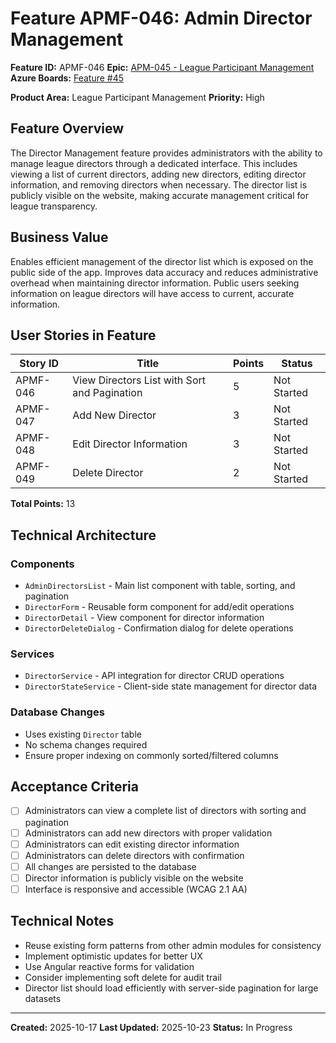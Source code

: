 # Feature APMF-046: Admin Director Management

**Feature ID:** APMF-046
**Epic:** [APM-045 - League Participant Management](../../epics/APM-045-admin-people-management.md)
**Azure Boards:** [Feature #45](https://dev.azure.com/rsalit1516/Hoops/_workitems/edit/45)

**Product Area:** League Participant Management
**Priority:** High

## Feature Overview

The Director Management feature provides administrators with the ability to manage league directors through a dedicated interface. This includes viewing a list of current directors, adding new directors, editing director information, and removing directors when necessary. The director list is publicly visible on the website, making accurate management critical for league transparency.

## Business Value

Enables efficient management of the director list which is exposed on the public side of the app. Improves data accuracy and reduces administrative overhead when maintaining director information. Public users seeking information on league directors will have access to current, accurate information.

## User Stories in Feature

| Story ID | Title                                        | Points | Status      |
| -------- | -------------------------------------------- | ------ | ----------- |
| APMF-046 | View Directors List with Sort and Pagination | 5      | Not Started |
| APMF-047 | Add New Director                             | 3      | Not Started |
| APMF-048 | Edit Director Information                    | 3      | Not Started |
| APMF-049 | Delete Director                              | 2      | Not Started |

**Total Points:** 13

## Technical Architecture

### Components

- `AdminDirectorsList` - Main list component with table, sorting, and pagination
- `DirectorForm` - Reusable form component for add/edit operations
- `DirectorDetail` - View component for director information
- `DirectorDeleteDialog` - Confirmation dialog for delete operations

### Services

- `DirectorService` - API integration for director CRUD operations
- `DirectorStateService` - Client-side state management for director data

### Database Changes

- Uses existing `Director` table
- No schema changes required
- Ensure proper indexing on commonly sorted/filtered columns

## Acceptance Criteria

- [ ] Administrators can view a complete list of directors with sorting and pagination
- [ ] Administrators can add new directors with proper validation
- [ ] Administrators can edit existing director information
- [ ] Administrators can delete directors with confirmation
- [ ] All changes are persisted to the database
- [ ] Director information is publicly visible on the website
- [ ] Interface is responsive and accessible (WCAG 2.1 AA)

## Technical Notes

- Reuse existing form patterns from other admin modules for consistency
- Implement optimistic updates for better UX
- Use Angular reactive forms for validation
- Consider implementing soft delete for audit trail
- Director list should load efficiently with server-side pagination for large datasets

---

**Created:** 2025-10-17
**Last Updated:** 2025-10-23
**Status:** In Progress
